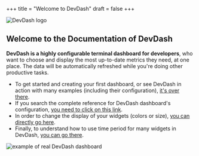 +++
title = "Welcome to DevDash"
draft = false
+++

![DevDash logo](/img/logo.jpg)

## Welcome to the Documentation of DevDash

**DevDash is a highly configurable terminal dashboard for developers**, who want to choose and display the most up-to-date metrics they need, at one place.
The data will be automatically refreshed while you're doing other productive tasks.

* To get started and creating your first dashboard, or see DevDash in action with many examples (including their configuration), [it's over there](/getting-started/).
* If you search the complete reference for DevDash dashboard's configuration, [you need to click on this link](/reference/).
* In order to change the display of your widgets (colors or size), [you can directly go here](/display/).
* Finally, to understand how to use time period for many widgets in DevDash, [you can go there](/time/).

![example of real DevDash dashboard](/img/screenshot/mix-1.png)
